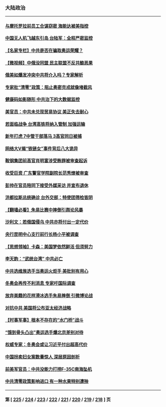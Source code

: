 ### 大陆政治
---
#### [与摩托罗拉前员工合谋窃密 海能达被美指控](../../pages/ncid277/n13561333.md) 
#### [中国无人机飞越东引岛 台陆军：全程严密监控](../../pages/ncid277/n13561028.md) 
#### [【名家专栏】中共是否在骗取奥运荣耀？](../../pages/ncid277/n13560743.md) 
#### [【微视频】中俄没同盟 民主联盟不反共酿恶果](../../pages/ncid277/n13560877.md) 
#### [俄美如爆发冲突中共将介入吗？专家解析](../../pages/ncid277/n13560747.md) 
#### [专家批“清零”政策：阻止奥密克戎就像堵截风](../../pages/ncid277/n13561036.md) 
#### [健康码如影随形 中共治下的大数据监控](../../pages/ncid277/n13561006.md) 
#### [美官员：中共未兑现贸易协议 美正失去耐心](../../pages/ncid277/n13560827.md) 
#### [若面临战争 台湾高铁将纳入管制 加强运输](../../pages/ncid277/n13560417.md) 
#### [新年打虎 7中管干部落马 3高官同日被捕](../../pages/ncid277/n13560915.md) 
#### [网络大V揭“铁链女”事件背后八大诡异](../../pages/ncid277/n13560385.md) 
#### [鞍钢集团前高官肖明富涉受贿罪被审查起诉](../../pages/ncid277/n13560378.md) 
#### [收受巨资 广东警官学院副院长范秀燎被审查](../../pages/ncid277/n13560291.md) 
#### [彭帅在官员陪同下接受外媒采访 并宣布退休](../../pages/ncid277/n13559733.md) 
#### [洪都拉斯总统确诊 台外交部：特使团筛检皆阴](../../pages/ncid277/n13559781.md) 
#### [【翻墙必看】朱易比赛中摔倒引舆论风暴](../../pages/ncid277/n13559402.md) 
#### [沙利文：若俄国侵乌 中共亦将付出一定代价](../../pages/ncid277/n13559224.md) 
#### [央行昆明中心支行前行长杨小平被调查](../../pages/ncid277/n13559585.md) 
#### [【思想领袖】卡森：美国梦依然鲜活 但须努力](../../pages/ncid277/n13521038.md) 
#### [李天韵：“武统台湾” 中共必亡](../../pages/ncid277/n13531538.md) 
#### [中共选维族选手当奥运火炬手 美批别有用心](../../pages/ncid277/n13559004.md) 
#### [冬奥会再传不利消息 专家吁国际调查](../../pages/ncid277/n13558591.md) 
#### [放弃美籍的花样滑冰选手朱易摔倒 引微博论战](../../pages/ncid277/n13558894.md) 
#### [对抗中共 美国将公布亚太经济战略](../../pages/ncid277/n13558807.md) 
#### [【时事军事】根本不存在的“水门桥”战斗](../../pages/ncid277/n13558003.md) 
#### [“饿到骨头凸出”奥运选手爆北京差别对待](../../pages/ncid277/n13558409.md) 
#### [权威专家：冬奥会或让习近平付出超高代价](../../pages/ncid277/n13556047.md) 
#### [中国拐卖妇女案数量惊人 深层原因剖析](../../pages/ncid277/n13558230.md) 
#### [前美军官员：中共没能力打捞F-35C南海坠机](../../pages/ncid277/n13558191.md) 
#### [中共清零政策影响进口 有一种水果特别遭殃](../../pages/ncid277/n13557553.md) 

---
#### 第 [ [225](./225.md) / [224](./224.md) / [223](./223.md) / [222](./222.md) / [221](./221.md) / [220](./220.md) / [219](./219.md) / [218](./218.md) ] 页
